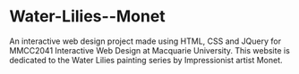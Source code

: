 # Water-Lilies--Monet
An interactive web design project made using HTML, CSS and JQuery for MMCC2041 Interactive Web Design at Macquarie University. This website is dedicated to the Water Lilies painting series by Impressionist artist Monet.
